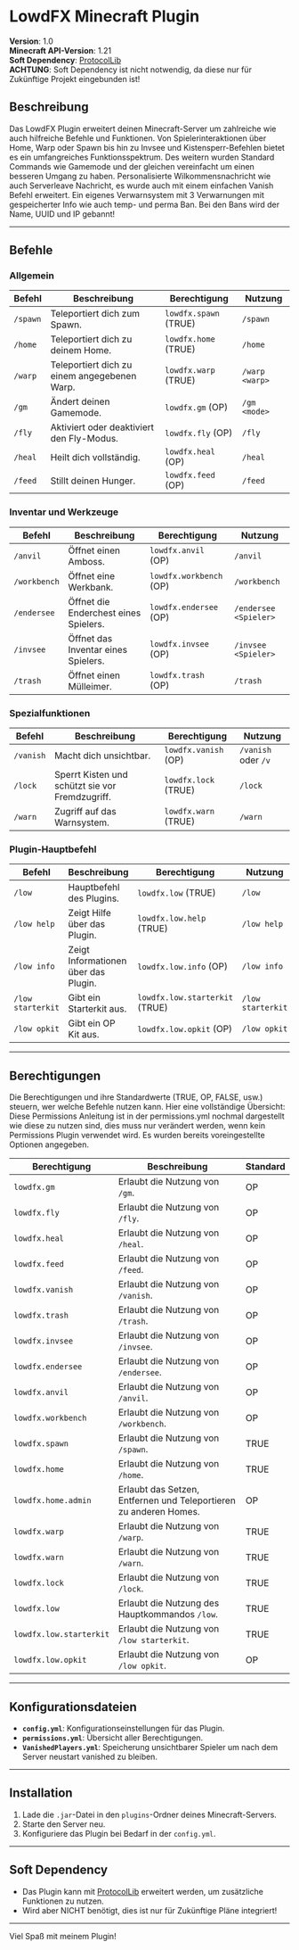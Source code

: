 # LowdFX Minecraft Plugin

**Version**: 1.0  
**Minecraft API-Version**: 1.21  
**Soft Dependency**: [ProtocolLib](https://github.com/dmulloy2/ProtocolLib)  
**ACHTUNG**: Soft Dependency ist nicht notwendig, da diese nur für Zukünftige Projekt eingebunden ist!

## Beschreibung
Das LowdFX Plugin erweitert deinen Minecraft-Server um zahlreiche wie auch hilfreiche Befehle und Funktionen.
Von Spielerinteraktionen über Home, Warp oder Spawn bis hin zu Invsee und Kistensperr-Befehlen bietet es ein umfangreiches Funktionsspektrum.
Des weitern wurden Standard Commands wie Gamemode und der gleichen vereinfacht um einen besseren Umgang zu haben.
Personalisierte Wilkommensnachricht wie auch Serverleave Nachricht, es wurde auch mit einem einfachen Vanish Befehl erweitert.
Ein eigenes Verwarnsystem mit 3 Verwarnungen mit gespeicherter Info wie auch temp- und perma Ban.
Bei den Bans wird der Name, UUID und IP gebannt!

---

## Befehle

### Allgemein
| **Befehl**         | **Beschreibung**                                        | **Berechtigung**          | **Nutzung**           |
|--------------------|---------------------------------------------------------|---------------------------|-----------------------|
| `/spawn`           | Teleportiert dich zum Spawn.                            | `lowdfx.spawn` (TRUE)     | `/spawn`              |
| `/home`            | Teleportiert dich zu deinem Home.                       | `lowdfx.home` (TRUE)      | `/home`               |
| `/warp`            | Teleportiert dich zu einem angegebenen Warp.            | `lowdfx.warp` (TRUE)      | `/warp <warp>`        |
| `/gm`              | Ändert deinen Gamemode.                                 | `lowdfx.gm` (OP)          | `/gm <mode>`          |
| `/fly`             | Aktiviert oder deaktiviert den Fly-Modus.               | `lowdfx.fly` (OP)         | `/fly`                |
| `/heal`            | Heilt dich vollständig.                                 | `lowdfx.heal` (OP)        | `/heal`               |
| `/feed`            | Stillt deinen Hunger.                                   | `lowdfx.feed` (OP)        | `/feed`               |

### Inventar und Werkzeuge
| **Befehl**         | **Beschreibung**                                        | **Berechtigung**          | **Nutzung**            |
|--------------------|---------------------------------------------------------|---------------------------|------------------------|
| `/anvil`           | Öffnet einen Amboss.                                    | `lowdfx.anvil` (OP)       | `/anvil`               |
| `/workbench`       | Öffnet eine Werkbank.                                   | `lowdfx.workbench` (OP)   | `/workbench`           |
| `/endersee`        | Öffnet die Enderchest eines Spielers.                   | `lowdfx.endersee` (OP)    | `/endersee <Spieler>`  |
| `/invsee`          | Öffnet das Inventar eines Spielers.                     | `lowdfx.invsee` (OP)      | `/invsee <Spieler>`    |
| `/trash`           | Öffnet einen Mülleimer.                                 | `lowdfx.trash` (OP)       | `/trash`               |

### Spezialfunktionen
| **Befehl**         | **Beschreibung**                                        | **Berechtigung**          | **Nutzung**            |
|--------------------|---------------------------------------------------------|---------------------------|------------------------|
| `/vanish`          | Macht dich unsichtbar.                                  | `lowdfx.vanish` (OP)      | `/vanish` oder `/v`    |
| `/lock`            | Sperrt Kisten und schützt sie vor Fremdzugriff.         | `lowdfx.lock` (TRUE)      | `/lock`                |
| `/warn`            | Zugriff auf das Warnsystem.                             | `lowdfx.warn` (TRUE)      | `/warn`                |

### Plugin-Hauptbefehl
| **Befehl**         | **Beschreibung**                                        | **Berechtigung**              | **Nutzung**        |
|--------------------|---------------------------------------------------------|-------------------------------|--------------------|
| `/low`             | Hauptbefehl des Plugins.                                | `lowdfx.low` (TRUE)           | `/low`             |
| `/low help`        | Zeigt Hilfe über das Plugin.                            | `lowdfx.low.help` (TRUE)      | `/low help`        |
| `/low info`        | Zeigt Informationen über das Plugin.                    | `lowdfx.low.info` (OP)        | `/low info`        |
| `/low starterkit`  | Gibt ein Starterkit aus.                                | `lowdfx.low.starterkit` (TRUE)| `/low starterkit`  |
| `/low opkit`       | Gibt ein OP Kit aus.                                    | `lowdfx.low.opkit` (OP)       | `/low opkit`       |

---

## Berechtigungen

Die Berechtigungen und ihre Standardwerte (TRUE, OP, FALSE, usw.) steuern, wer welche Befehle nutzen kann. Hier eine vollständige Übersicht:
Diese Permissions Anleitung ist in der permissions.yml nochmal dargestellt wie diese zu nutzen sind, dies muss nur verändert werden, wenn kein Permissions Plugin verwendet wird.
Es wurden bereits voreingestellte Optionen angegeben.

| **Berechtigung**          | **Beschreibung**                                                   | **Standard** |
|---------------------------|--------------------------------------------------------------------|--------------|
| `lowdfx.gm`               | Erlaubt die Nutzung von `/gm`.                                     | OP           |
| `lowdfx.fly`              | Erlaubt die Nutzung von `/fly`.                                    | OP           |
| `lowdfx.heal`             | Erlaubt die Nutzung von `/heal`.                                   | OP           |
| `lowdfx.feed`             | Erlaubt die Nutzung von `/feed`.                                   | OP           |
| `lowdfx.vanish`           | Erlaubt die Nutzung von `/vanish`.                                 | OP           |
| `lowdfx.trash`            | Erlaubt die Nutzung von `/trash`.                                  | OP           |
| `lowdfx.invsee`           | Erlaubt die Nutzung von `/invsee`.                                 | OP           |
| `lowdfx.endersee`         | Erlaubt die Nutzung von `/endersee`.                               | OP           |
| `lowdfx.anvil`            | Erlaubt die Nutzung von `/anvil`.                                  | OP           |
| `lowdfx.workbench`        | Erlaubt die Nutzung von `/workbench`.                              | OP           |
| `lowdfx.spawn`            | Erlaubt die Nutzung von `/spawn`.                                  | TRUE         |
| `lowdfx.home`             | Erlaubt die Nutzung von `/home`.                                   | TRUE         |
| `lowdfx.home.admin`       | Erlaubt das Setzen, Entfernen und Teleportieren zu anderen Homes.  | OP           |
| `lowdfx.warp`             | Erlaubt die Nutzung von `/warp`.                                   | TRUE         |
| `lowdfx.warn`             | Erlaubt die Nutzung von `/warn`.                                   | TRUE         |
| `lowdfx.lock`             | Erlaubt die Nutzung von `/lock`.                                   | TRUE         |
| `lowdfx.low`              | Erlaubt die Nutzung des Hauptkommandos `/low`.                     | TRUE         |
| `lowdfx.low.starterkit`   | Erlaubt die Nutzung von `/low starterkit`.                         | TRUE         |
| `lowdfx.low.opkit`        | Erlaubt die Nutzung von `/low opkit`.                              | OP           |

---

## Konfigurationsdateien
- **`config.yml`**: Konfigurationseinstellungen für das Plugin.
- **`permissions.yml`**: Übersicht aller Berechtigungen.
- **`VanishedPlayers.yml`**: Speicherung unsichtbarer Spieler um nach dem Server neustart vanished zu bleiben.

---

## Installation
1. Lade die `.jar`-Datei in den `plugins`-Ordner deines Minecraft-Servers.
2. Starte den Server neu.
3. Konfiguriere das Plugin bei Bedarf in der `config.yml`.

---

## Soft Dependency
- Das Plugin kann mit [ProtocolLib](https://github.com/dmulloy2/ProtocolLib) erweitert werden, um zusätzliche Funktionen zu nutzen.
- Wird aber NICHT benötigt, dies ist nur für Zukünftige Pläne integriert!
---

Viel Spaß mit meinem Plugin!
